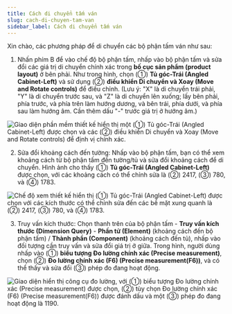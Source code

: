 ```yaml
---
title: Cách di chuyển tấm ván
slug: cach-di-chuyen-tam-van
sidebar_label: Cách di chuyển tấm ván
---
```


Xin chào, các phương pháp để di chuyển các bộ phận tấm ván như sau:

1. Nhấn phím B để vào chế độ bộ phận tấm, nhấp vào bộ phận tấm và sửa đổi các giá trị di chuyển chính xác trong **bố cục sản phẩm (product layout)** ở bên phải. Như trong hình, chọn (①) **Tủ góc-Trái (Angled Cabinet-Left)** và sử dụng (②) **điều khiển Di chuyển và Xoay (Move and Rotate controls)** để điều chỉnh. (Lưu ý: "X" là di chuyển trái phải, "Y" là di chuyển trước sau, và "Z" là di chuyển lên xuống; lấy bên phải, phía trước, và phía trên làm hướng dương, và bên trái, phía dưới, và phía sau làm hướng âm. Cần thêm dấu "-" trước giá trị ở hướng âm.)

![Giao diện phần mềm thiết kế hiển thị một (①) Tủ góc-Trái (Angled Cabinet-Left) được chọn và các (②) điều khiển Di chuyển và Xoay (Move and Rotate controls) để định vị chính xác.](https://storage.googleapis.com/jegavn_kb/images/95aafe93-b4a1-416b-9097-02ba4f36d014.png)

2. Sửa đổi khoảng cách đến tường: Nhấp vào bộ phận tấm, bạn có thể xem khoảng cách từ bộ phận tấm đến tường/tủ và sửa đổi khoảng cách để di chuyển. Hình ảnh cho thấy (①) **Tủ góc-Trái (Angled Cabinet-Left)** được chọn, với các khoảng cách có thể chỉnh sửa là (②) 2417, (③) 780, và (④) 1783.

![Chế độ xem thiết kế hiển thị (①) Tủ góc-Trái (Angled Cabinet-Left) được chọn với các kích thước có thể chỉnh sửa đến các bề mặt xung quanh là (②) 2417, (③) 780, và (④) 1783.](https://storage.googleapis.com/jegavn_kb/images/b937fb95-047f-4657-8b20-a8dcb8862c9d.png)

3. Truy vấn kích thước: Chọn thanh trên của bộ phận tấm - **Truy vấn kích thước (Dimension Query)** - **Phần tử (Element)** (khoảng cách đến bộ phận tấm) / **Thành phần (Component)** (khoảng cách đến tủ), nhấp vào đối tượng cần truy vấn và sửa đổi giá trị ở giữa. Trong hình, người dùng nhấp vào (①) **biểu tượng Đo lường chính xác (Precise measurement)**, chọn (②) **Đo lường chính xác (F6) (Precise measurement(F6))**, và có thể thấy và sửa đổi (③) phép đo đang hoạt động.

![Giao diện hiển thị công cụ đo lường, với (①) biểu tượng Đo lường chính xác (Precise measurement) được chọn, (②) tùy chọn Đo lường chính xác (F6) (Precise measurement(F6)) được đánh dấu và một (③) phép đo đang hoạt động là 1190.](https://storage.googleapis.com/jegavn_kb/images/e188597a-b95c-4270-ac34-55e532689038.png)
